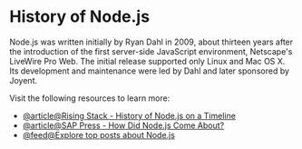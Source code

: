 # History of Node.js

Node.js was written initially by Ryan Dahl in 2009, about thirteen years after the introduction of the first server-side JavaScript environment, Netscape's LiveWire Pro Web. The initial release supported only Linux and Mac OS X. Its development and maintenance were led by Dahl and later sponsored by Joyent.

Visit the following resources to learn more:

- [@article@Rising Stack - History of Node.js on a Timeline](https://blog.risingstack.com/history-of-node-js/)
- [@article@SAP Press - How Did Node.js Come About?](https://blog.sap-press.com/how-did-node.js-come-about)
- [@feed@Explore top posts about Node.js](https://app.daily.dev/tags/nodejs?ref=roadmapsh)
